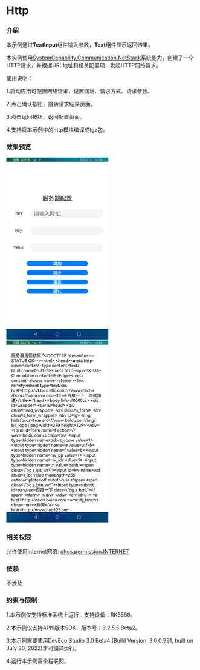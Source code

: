 # Http

### 介绍

本示例通过**TextInput**组件输入参数，**Text**组件显示返回结果。

本实例使用[SystemCapability.Communication.NetStack](https://gitee.com/openharmony/docs/blob/master/zh-cn/application-dev/reference/apis/js-apis-http.md)系统能力，创建了一个HTTP请求，并根据URL地址和相关配置项，发起HTTP网络请求。

使用说明：

1.启动应用可配置网络请求，设置网址、请求方式、请求参数。

2.点击确认按钮，跳转请求结果页面。

3.点击返回按钮，返回配置页面。

4.支持将本示例中的http模块编译成tgz包。

### 效果预览

![](screenshots/device/index.png) ![](screenshots/device/result.png)

### 相关权限

允许使用Internet网络: [ohos.permission.INTERNET](https://gitee.com/openharmony/docs/blob/master/zh-cn/application-dev/security/permission-list.md)

### 依赖

不涉及

### 约束与限制

1.本示例仅支持标准系统上运行，支持设备：RK3568。

2.本示例仅支持API9版本SDK，版本号：3.2.5.5 Beta2。

3.本示例需要使用DevEco Studio 3.0 Beta4 (Build Version: 3.0.0.991, built on July 30, 2022)才可编译运行。

4.运行本示例需全程联网。